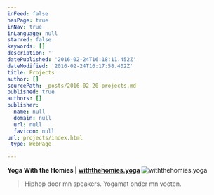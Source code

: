 ```yaml
---
inFeed: false
hasPage: true
inNav: true
inLanguage: null
starred: false
keywords: []
description: ''
datePublished: '2016-02-24T16:18:11.452Z'
dateModified: '2016-02-24T16:17:58.402Z'
title: Projects
author: []
sourcePath: _posts/2016-02-20-projects.md
published: true
authors: []
publisher:
  name: null
  domain: null
  url: null
  favicon: null
url: projects/index.html
_type: WebPage

---
```

**Yoga With the Homies | [withthehomies.yoga][0]**
![withthehomies.yoga](https://s3-us-west-2.amazonaws.com/the-grid-img/p/5123f319644fec3e7890973bca05fd4217feb2a7.jpg)

> Hiphop door mn speakers. Yogamat onder mn voeten.



[0]: https://www.facebook.com/withthehomies.yoga